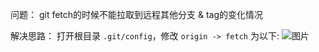 问题：
git fetch的时候不能拉取到远程其他分支 & tag的变化情况

解决思路：
打开根目录 `.git/config`，修改 `origin -> fetch` 为以下:
![图片](../../asset/Pastedimage20230926161029.png)
